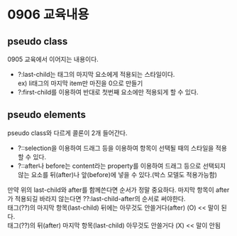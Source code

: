 # 0906 교육내용
## pseudo class
 0905 교육에서 이어지는 내용이다.
 * ?:last-child는 태그의 마지막 요소에게 적용되는 스타일이다. </br>ex) li태그의 마지막 item만 마진을 0으로 만들기
 * ?:first-child를 이용하여 반대로 첫번째 요소에만 적용되게 할 수 있다.</br>

## pseudo elements
 pseudo class와 다르게 콜론이 2개 들어간다.
 
* ?::selection을 이용하여 드래그 등을 이용하여 항목이 선택될 때의 스타일을 적용할 수 있다.
* ?::after나 before는 content라는 property를 이용하여 드래그 등으로 선택되지 않는 요소를 뒤(after)나 앞(before)에 넣을 수 있다.(박스 모델도 적용가능함)

만약 위의 last-child와 after를 함께쓴다면 순서가 정말 중요하다. 마지막 항목이 after가 적용되길 바라지 않는다면 ??:last-child-after의 순서로 써야한다.</br>
태그(??)의 마지막 항목(last-child) 뒤에는 아무것도 안쓸거다(after) (O) << 말이 된다. </br>
태그(??)의 뒤(after) 마지막 항목(last-child) 아무것도 안쓸거다 (X) << 말이 안됨 </br>






